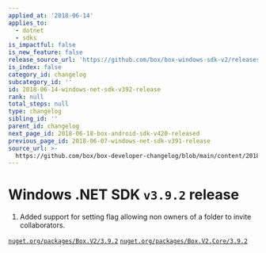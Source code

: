 ```yaml
---
applied_at: '2018-06-14'
applies_to:
  - dotnet
  - sdks
is_impactful: false
is_new_feature: false
release_source_url: 'https://github.com/box/box-windows-sdk-v2/releases/tag/v3.9.2'
is_index: false
category_id: changelog
subcategory_id: ''
id: 2018-06-14-windows-net-sdk-v392-release
rank: null
total_steps: null
type: changelog
sibling_id: ''
parent_id: changelog
next_page_id: 2018-06-18-box-android-sdk-v420-released
previous_page_id: 2018-06-07-windows-net-sdk-v391-release
source_url: >-
  https://github.com/box/box-developer-changelog/blob/main/content/2018/06-14-windows-net-sdk-v392-release.md
---
```

# Windows .NET SDK `v3.9.2` release

1. Added support for setting flag allowing non owners of a folder to invite collaborators.

[`nuget.org/packages/Box.V2/3.9.2`](https://www.nuget.org/packages/Box.V2/3.9.2)
[`nuget.org/packages/Box.V2.Core/3.9.2`](https://www.nuget.org/packages/Box.V2.Core/3.9.2)
